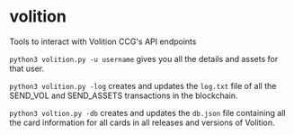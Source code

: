 # volition
Tools to interact with Volition CCG's API endpoints

`python3 volition.py -u username` gives you all the details and assets for that user.

`python3 volition.py -log` creates and updates the `log.txt` file of all the SEND_VOL and SEND_ASSETS transactions in the blockchain.

`python3 voltion.py -db` creates and updates the `db.json` file containing all the card information for all cards in all releases and versions of Volition.
